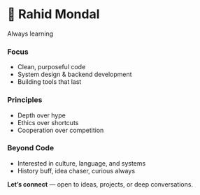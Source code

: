 

# 🌱 Rahid Mondal

Always learning


### Focus

* Clean, purposeful code
* System design & backend development
* Building tools that last

### Principles

* Depth over hype
* Ethics over shortcuts
* Cooperation over competition

### Beyond Code

* Interested in culture, language, and systems
* History buff, idea chaser, curious always


**Let’s connect** — open to ideas, projects, or deep conversations.
